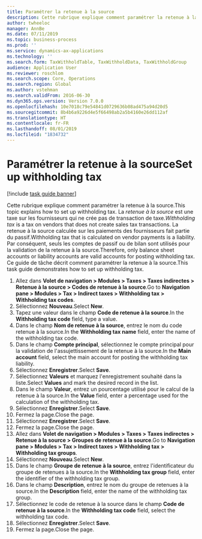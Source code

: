 ```yaml
---
title: Paramétrer la retenue à la source
description: Cette rubrique explique comment paramétrer la retenue à la source.
author: twheeloc
manager: AnnBe
ms.date: 07/11/2019
ms.topic: business-process
ms.prod: ''
ms.service: dynamics-ax-applications
ms.technology: ''
ms.search.form: TaxWithholdTable, TaxWithholdData, TaxWithholdGroup
audience: Application User
ms.reviewer: roschlom
ms.search.scope: Core, Operations
ms.search.region: Global
ms.author: vstehman
ms.search.validFrom: 2016-06-30
ms.dyn365.ops.version: Version 7.0.0
ms.openlocfilehash: 10e7018c79e54841d0729636b08ad475a94d20d5
ms.sourcegitcommit: 8b4b6a9226d4e5f66498ab2a5b4160e26dd112af
ms.translationtype: HT
ms.contentlocale: fr-FR
ms.lasthandoff: 08/01/2019
ms.locfileid: "1834732"
---
```

# <a name="set-up-withholding-tax"></a><span data-ttu-id="e67ef-103">Paramétrer la retenue à la source</span><span class="sxs-lookup"><span data-stu-id="e67ef-103">Set up withholding tax</span></span>

[!include [task guide banner](../../includes/task-guide-banner.md)]

<span data-ttu-id="e67ef-104">Cette rubrique explique comment paramétrer la retenue à la source.</span><span class="sxs-lookup"><span data-stu-id="e67ef-104">This topic explains how to set up withholding tax.</span></span> <span data-ttu-id="e67ef-105">La *retenue à la source* est une taxe sur les fournisseurs qui ne crée pas de transaction de taxe.</span><span class="sxs-lookup"><span data-stu-id="e67ef-105">*Withholding tax* is a tax on vendors that does not create sales tax transactions.</span></span> <span data-ttu-id="e67ef-106">La retenue à la source calculée sur les paiements des fournisseurs fait partie du passif.</span><span class="sxs-lookup"><span data-stu-id="e67ef-106">Withholding tax that is calculated on vendor payments is a liability.</span></span> <span data-ttu-id="e67ef-107">Par conséquent, seuls les comptes de passif ou de bilan sont utilisés pour la validation de la retenue à la source.</span><span class="sxs-lookup"><span data-stu-id="e67ef-107">Therefore, only balance sheet accounts or liability accounts are valid accounts for posting withholding tax.</span></span> <span data-ttu-id="e67ef-108">Ce guide de tâche décrit comment paramétrer la retenue à la source.</span><span class="sxs-lookup"><span data-stu-id="e67ef-108">This task guide demonstrates how to set up withholding tax.</span></span>

1. <span data-ttu-id="e67ef-109">Allez dans **Volet de navigation > Modules > Taxes > Taxes indirectes > Retenue à la source > Codes de retenue à la source**.</span><span class="sxs-lookup"><span data-stu-id="e67ef-109">Go to **Navigation pane > Modules > Tax > Indirect taxes > Withholding tax > Withholding tax codes**.</span></span>
2. <span data-ttu-id="e67ef-110">Sélectionnez **Nouveau**.</span><span class="sxs-lookup"><span data-stu-id="e67ef-110">Select **New**.</span></span>
3. <span data-ttu-id="e67ef-111">Tapez une valeur dans le champ **Code de retenue à la source**.</span><span class="sxs-lookup"><span data-stu-id="e67ef-111">In the **Withholding tax code** field, type a value.</span></span>
4. <span data-ttu-id="e67ef-112">Dans le champ **Nom de retenue à la source**, entrez le nom du code retenue à la source.</span><span class="sxs-lookup"><span data-stu-id="e67ef-112">In the **Withholding tax name** field, enter the name of the withholding tax code.</span></span>
5. <span data-ttu-id="e67ef-113">Dans le champ **Compte principal**, sélectionnez le compte principal pour la validation de l'assujettissement de la retenue à la source.</span><span class="sxs-lookup"><span data-stu-id="e67ef-113">In the **Main account** field, select the main account for posting the withholding tax liability.</span></span>
6. <span data-ttu-id="e67ef-114">Sélectionnez **Enregistrer**.</span><span class="sxs-lookup"><span data-stu-id="e67ef-114">Select **Save**.</span></span>
7. <span data-ttu-id="e67ef-115">Sélectionnez **Valeurs** et marquez l'enregistrement souhaité dans la liste.</span><span class="sxs-lookup"><span data-stu-id="e67ef-115">Select **Values** and mark the desired record in the list.</span></span>
8. <span data-ttu-id="e67ef-116">Dans le champ **Valeur**, entrez un pourcentage utilisé pour le calcul de la retenue à la source.</span><span class="sxs-lookup"><span data-stu-id="e67ef-116">In the **Value** field, enter a percentage used for the calculation of the withholding tax.</span></span>
9. <span data-ttu-id="e67ef-117">Sélectionnez **Enregistrer**.</span><span class="sxs-lookup"><span data-stu-id="e67ef-117">Select **Save**.</span></span>
10. <span data-ttu-id="e67ef-118">Fermez la page.</span><span class="sxs-lookup"><span data-stu-id="e67ef-118">Close the page.</span></span>
11. <span data-ttu-id="e67ef-119">Sélectionnez **Enregistrer**.</span><span class="sxs-lookup"><span data-stu-id="e67ef-119">Select **Save**.</span></span>
12. <span data-ttu-id="e67ef-120">Fermez la page.</span><span class="sxs-lookup"><span data-stu-id="e67ef-120">Close the page.</span></span>
13. <span data-ttu-id="e67ef-121">Allez dans **Volet de navigation > Modules > Taxes > Taxes indirectes > Retenue à la source > Groupes de retenue à la source**.</span><span class="sxs-lookup"><span data-stu-id="e67ef-121">Go to **Navigation pane > Modules > Tax > Indirect taxes > Withholding tax > Withholding tax groups**.</span></span>
14. <span data-ttu-id="e67ef-122">Sélectionnez **Nouveau**.</span><span class="sxs-lookup"><span data-stu-id="e67ef-122">Select **New**.</span></span>
15. <span data-ttu-id="e67ef-123">Dans le champ **Groupe de retenue à la source**, entrez l'identificateur du groupe de retenues à la source.</span><span class="sxs-lookup"><span data-stu-id="e67ef-123">In the **Withholding tax group** field, enter the identifier of the withholding tax group.</span></span>
16. <span data-ttu-id="e67ef-124">Dans le champ **Description**, entrez le nom du groupe de retenues à la source.</span><span class="sxs-lookup"><span data-stu-id="e67ef-124">In the **Description** field, enter the name of the withholding tax group.</span></span>
17. <span data-ttu-id="e67ef-125">Sélectionnez le code de retenue à la source dans le champ **Code de retenue à la source**.</span><span class="sxs-lookup"><span data-stu-id="e67ef-125">In the **Withholding tax code** field, select the withholding tax code.</span></span>
18. <span data-ttu-id="e67ef-126">Sélectionnez **Enregistrer**.</span><span class="sxs-lookup"><span data-stu-id="e67ef-126">Select **Save**.</span></span>
19. <span data-ttu-id="e67ef-127">Fermez la page.</span><span class="sxs-lookup"><span data-stu-id="e67ef-127">Close the page.</span></span>

